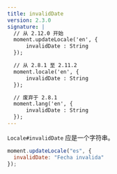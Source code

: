 ```yaml
---
title: invalidDate
version: 2.3.0
signature: |
  // 从 2.12.0 开始
  moment.updateLocale('en', {
      invalidDate : String
  });

  // 从 2.8.1 至 2.11.2
  moment.locale('en', {
      invalidDate : String
  });

  // 废弃于 2.8.1
  moment.lang('en', {
      invalidDate : String
  });
---
```


`Locale#invalidDate` 应是一个字符串。

```javascript
moment.updateLocale("es", {
  invalidDate: "Fecha invalida"
});
```
